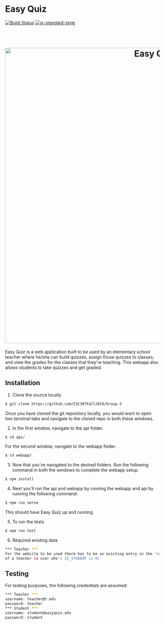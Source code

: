 # Easy Quiz

[![Build Status](https://travis-ci.org/sindresorhus/pageres.svg?branch=master)](https://travis-ci.org/sindresorhus/pageres)  [![js-standard-style](https://img.shields.io/badge/code%20style-standard-brightgreen.svg?style=flat)](https://github.com/CSC307Fall2019/Group-3)

<h1 align="center">
  <br>
  <img src="https://github.com/CSC307Fall2019/Group-3/blob/master/docs/screenshot.png" alt="Easy Quiz" width="960">
</h1>

Easy Quiz is a web application built to be used by an elementary school teacher where he/she can build quizzes, assign those quizzes to classes, and view the grades for the classes that they're teaching. This webapp also allows students to take quizzes and get graded. 

## Installation

1) Clone the source locally
```sh
$ git clone https://github.com/CSC307Fall2019/Group-3
```
Once you have cloned the git repository locally, you would want to open two terminal tabs and navigate to the cloned repo in both these windows. 

2) In the first window, navigate to the api folder.
```sh
$ cd api/
```
  For the second window, navigate to the webapp folder.
```sh
$ cd webapp/
```
3) Now that you've navigated to the desired folders. Run the following command in both the windows to complete the webapp setup.
```sh
$ npm install
```
4) Next you'll run the api and webapp by running the webapp and api by running the following command:
```sh
$ npm run serve
```
This should have Easy Quiz up and running. 

5) To run the tests
```sh
$ npm run test
```
6) Required existing data 
```sh
*** Teacher ***
For the website to be used there has to be an existing entry in the "user" table 
of a teacher (a user who's IS_STUDENT is 0)
```

## Testing 
For testing purposes, the following credentials are assumed:
```sh
*** Teacher ***
username: teacher@t.edu
password: teacher
*** Student ***
username: student@eazyquiz.edu
password: student
```

